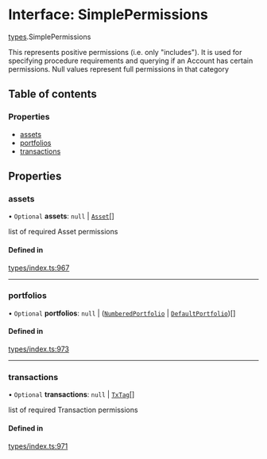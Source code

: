 # Interface: SimplePermissions

[types](../wiki/types).SimplePermissions

This represents positive permissions (i.e. only "includes"). It is used
  for specifying procedure requirements and querying if an Account has certain
  permissions. Null values represent full permissions in that category

## Table of contents

### Properties

- [assets](../wiki/types.SimplePermissions#assets)
- [portfolios](../wiki/types.SimplePermissions#portfolios)
- [transactions](../wiki/types.SimplePermissions#transactions)

## Properties

### assets

• `Optional` **assets**: ``null`` \| [`Asset`](../wiki/api.entities.Asset.Asset)[]

list of required Asset permissions

#### Defined in

[types/index.ts:967](https://github.com/PolymathNetwork/polymesh-sdk/blob/c37bc05d/src/types/index.ts#L967)

___

### portfolios

• `Optional` **portfolios**: ``null`` \| ([`NumberedPortfolio`](../wiki/api.entities.NumberedPortfolio.NumberedPortfolio) \| [`DefaultPortfolio`](../wiki/api.entities.DefaultPortfolio.DefaultPortfolio))[]

#### Defined in

[types/index.ts:973](https://github.com/PolymathNetwork/polymesh-sdk/blob/c37bc05d/src/types/index.ts#L973)

___

### transactions

• `Optional` **transactions**: ``null`` \| [`TxTag`](../wiki/generated.types#txtag)[]

list of required Transaction permissions

#### Defined in

[types/index.ts:971](https://github.com/PolymathNetwork/polymesh-sdk/blob/c37bc05d/src/types/index.ts#L971)
